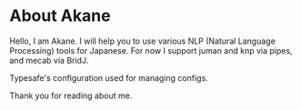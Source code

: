 About Akane
=============
Hello, I am Akane.
I will help you to use various NLP (Natural Language Processing) tools for Japanese.
For now I support juman and knp via pipes, and mecab via BridJ.

Typesafe's configuration used for managing configs.

Thank you for reading about me.

